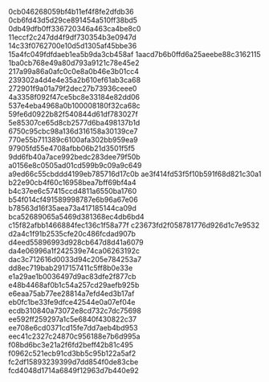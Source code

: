 0cb046268059bf4b11ef4f8fe2dfdb36
0cb6fd43d5d29ce891454a510ff38bd5
0db49dfb0ff336720346a463ca4be8c0
11eccf2c247dd4f9df730354b3e0947d
14c33f0762700e10d5d1305af45bbe36
15a4fc049fdfdaeb1ea5b9da3cb458af
1aacd7b6b0ffd6a25aeebe88c3162115
1ba0cb768e49a80d793a9121c78e45e2
217a99a86a0afc0c0e8a0b46e3b01cc4
239302a4d4e4e35a2b610ef61ab3ca68
272901f9a01a79f2dec27b73936ceee0
4a3358f092f47ce5bc8e33184e82dd06
537e4eba4968a0b100008180f32ca68c
59fe6d0922b82f540844d61df783027f
5e85307ce65d8cb2577d6ba498137b1d
6750c95cbc98a136d316158a30139ce7
770e55b711389c6100afa302bb959ea9
97905fd55e4708afbb06b21d3501f5f5
9dd6fb40a7ace992bedc283dee79f50b
a0156e8c0505ad01cd599b9c09a9c649
a9ed66c55cbddd4199eb785716d17c0b
ae3f414fd53f5f10b591f68d821c30a1
b22e90cb4f60c16958bea7bff69bf4a4
b4c37ee6c57415ccd4811a6550ba1760
b54f014cf491589998787e6b96a67e06
b78563d16f35aea73a417185144ca09d
bca52689065a5469d381368ec4db6bd4
c15f82afbb1466884fec136c1f58a77f
c23673fd2f058781776d926d1c7e9532
d2a4c1f91b2535cfe20c486fcdad907b
d4eed55896993d928cb647d8d41a6079
da4e06996a1f242539e74ca06263192c
dac3c712616d0033d94c205e784253a7
dd8ec719bab2917157411c5ff8b0e33e
e1a29ae1b0036497d9ac83dfe2f877cb
e48b4468af0b1c54a257cd29aefb925b
e6eaa75ab77ee28814a7efd4ed3b17af
eb0fc1be33fe9dfce42544e0a07ef04e
ecdb310840a73072e8cd732c7dc75698
ee592ff259297a1c5e6840f430822c37
ee708e6cd0371cd15fe7dd7aeb4bd953
eec41c2327c24870c956188e7b6d995a
f08bd6bc3e21a2f6fd2beff42b81c495
f0962c521ecb91cd3bb5c95b122a5af2
fc2df15893239399d7dd854f0de83cbe
fcd4048d1714a6849f12963d7b440e92
